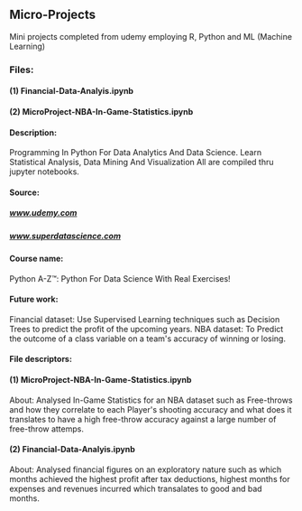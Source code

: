 ## Micro-Projects
Mini projects completed from udemy employing R, Python and ML (Machine Learning)
### Files:
#### (1) Financial-Data-Analyis.ipynb
#### (2) MicroProject-NBA-In-Game-Statistics.ipynb

#### Description: 
Programming In Python For Data Analytics And Data Science. Learn Statistical Analysis, Data Mining And Visualization
All are compiled thru jupyter notebooks.

#### Source: 
##### www.udemy.com

##### www.superdatascience.com

#### Course name: 
Python A-Z™: Python For Data Science With Real Exercises!

#### Future work: 
Financial dataset: Use Supervised Learning techniques such as Decision Trees to predict the profit of the upcoming years.
NBA dataset: To Predict the outcome of a class variable on a team's accuracy of winning or losing.


#### File descriptors:
#### (1) MicroProject-NBA-In-Game-Statistics.ipynb
About: Analysed In-Game Statistics for an NBA dataset such as Free-throws and how they correlate to each Player's shooting accuracy and what does it translates to have a high free-throw accuracy against a large number of free-throw attemps.

#### (2) Financial-Data-Analyis.ipynb
About: Analysed financial figures on an exploratory nature such as which months achieved the highest profit after tax deductions, highest months for expenses and revenues incurred which transalates to good and bad months. 
